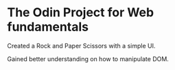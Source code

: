 # The Odin Project for Web fundamentals

Created a Rock and Paper Scissors with a simple UI. 

Gained better understanding on how to manipulate DOM.


